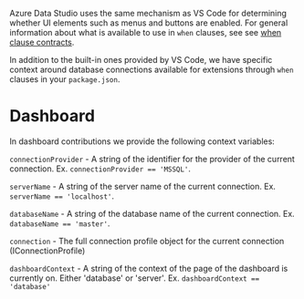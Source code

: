 Azure Data Studio uses the same mechanism as VS Code for determining whether UI elements such as menus and buttons are enabled. For general information about what is available to use in `when` clauses, see see [when clause contracts](https://code.visualstudio.com/api/references/when-clause-contexts).

In addition to the built-in ones provided by VS Code, we have specific context around database connections available for extensions through `when` clauses in your `package.json`.

# Dashboard
In dashboard contributions we provide the following context variables: 

`connectionProvider` - A string of the identifier for the provider of the current connection. Ex. `connectionProvider == 'MSSQL'`.

`serverName` - A string of the server name of the current connection. Ex. `serverName == 'localhost'`.

`databaseName` - A string of the database name of the current connection. Ex. `databaseName == 'master'`.

`connection` - The full connection profile object for the current connection (IConnectionProfile)

`dashboardContext` - A string of the context of the page of the dashboard is currently on. Either 'database' or 'server'. Ex. `dashboardContext == 'database'`